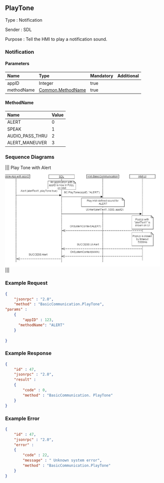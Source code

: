 ## PlayTone

Type
: Notification

Sender
: SDL

Purpose
: Tell the HMI to play a notification sound.

### Notification

#### Parameters

|Name|Type|Mandatory|Additional|
|:---|:---|:--------|:---------|
|appID|Integer|true||
|methodName|[Common.MethodName](../../Common/Enums/index.md#methodname)|true||

#### MethodName

|Name|Value|
|:---|:----|
|ALERT|0|
|SPEAK|1|
|AUDIO_PASS_THRU|2|
|ALERT_MANEUVER|3|

### Sequence Diagrams
|||
Play Tone with Alert
![PlayTone](./assets/PlayTone.png)
|||

### Example Request

```json
{
	"jsonrpc" : "2.0",
	"method" : "BasicCommunication.PlayTone",
"params" :
	{
		"appID" : 123,
      "methodName": "ALERT"
	}

}
```
### Example Response

```json
{
	"id" : 47,
	"jsonrpc" : "2.0",
	"result" :
	{
		"code" : 0,
		"method" : "BasicCommunication. PlayTone"
	}
}
```

### Example Error

```json
{
	"id" : 47,
	"jsonrpc" : "2.0",
	"error" :
	{
		"code" : 22,
		"message" : " Unknown system error",
		"method" : "BasicCommunication.PlayTone"
	}
}
```
